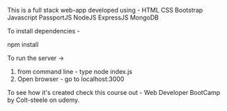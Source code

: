 This is a full stack web-app developed using -
HTML
CSS
Bootstrap
Javascript
PassportJS
NodeJS
ExpressJS
MongoDB

To install dependencies -

npm install

To run the server ->

1) from command line - type node index.js
2) Open browser - go to localhost:3000


To see how it's created check this course out - Web Developer BootCamp by Colt-steele on udemy.
